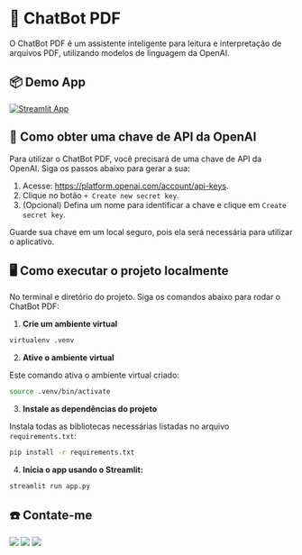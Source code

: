 # 🤖 ChatBot PDF

O ChatBot PDF é um assistente inteligente para leitura e interpretação de arquivos PDF, utilizando modelos de linguagem da OpenAI.

## 📦 Demo App

[![Streamlit App](https://static.streamlit.io/badges/streamlit_badge_black_white.svg)]()

## 🔑 Como obter uma chave de API da OpenAI

Para utilizar o ChatBot PDF, você precisará de uma chave de API da OpenAI. Siga os passos abaixo para gerar a sua:

1. Acesse: https://platform.openai.com/account/api-keys.
2. Clique no botão `+ Create new secret key`.
3. (Opcional) Defina um nome para identificar a chave e clique em `Create secret key`.

Guarde sua chave em um local seguro, pois ela será necessária para utilizar o aplicativo.

## 🖥️ Como executar o projeto localmente

No terminal e diretório do projeto. Siga os comandos abaixo para rodar o ChatBot PDF:

1. **Crie um ambiente virtual**
```sh
virtualenv .venv
```

2. **Ative o ambiente virtual**

Este comando ativa o ambiente virtual criado:
```sh
source .venv/bin/activate
```

3. **Instale as dependências do projeto**

Instala todas as bibliotecas necessárias listadas no arquivo `requirements.txt`:
```sh
pip install -r requirements.txt
```

4. **Inicia o app usando o Streamlit:**
```sh
streamlit run app.py
```

## ☎️ Contate-me

<div> 
  <a href="https://instagram.com/bbraido2" target="_blank"><img src="https://img.shields.io/badge/-Instagram-%23E4405F?style=for-the-badge&logo=instagram&logoColor=white" target="_blank"></a>
  <a href = "mailto:brenosilvabraido1998@gmail.com"><img src="https://img.shields.io/badge/-Gmail-%23333?style=for-the-badge&logo=gmail&logoColor=white" target="_blank"></a>
  <a href="https://www.linkedin.com/in/bbraido2" target="_blank"><img src="https://img.shields.io/badge/-LinkedIn-%230077B5?style=for-the-badge&logo=linkedin&logoColor=white" target="_blank"></a>
  
</div>